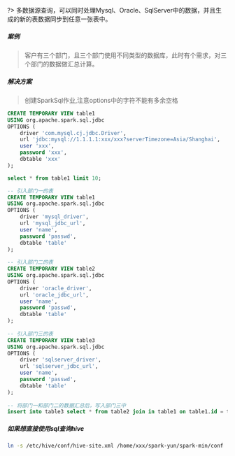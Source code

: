 ?> 多数据源查询，可以同时处理Mysql、Oracle、SqlServer中的数据，并且生成的新的表数据同步到任意一张表中。

##### 案例

> 客户有三个部门，且三个部门使用不同类型的数据库，此时有个需求，对三个部门的数据做汇总计算。

##### 解决方案

> 创建SparkSql作业,注意options中的字符不能有多余空格

```sql
CREATE TEMPORARY VIEW table1
USING org.apache.spark.sql.jdbc
OPTIONS (
    driver 'com.mysql.cj.jdbc.Driver',
    url 'jdbc:mysql://1.1.1.1:xxx/xxx?serverTimezone=Asia/Shanghai',
    user 'xxx',
    password 'xxx',
    dbtable 'xxx'
);

select * from table1 limit 10;
```

```sql
-- 引入部门一的表
CREATE TEMPORARY VIEW table1
USING org.apache.spark.sql.jdbc
OPTIONS (
    driver 'mysql_driver',
    url 'mysql_jdbc_url',
    user 'name',
    password 'passwd',
    dbtable 'table'
);
    
-- 引入部门二的表
CREATE TEMPORARY VIEW table2
USING org.apache.spark.sql.jdbc
OPTIONS (
    driver 'oracle_driver',
    url 'oracle_jdbc_url',
    user 'name',
    password 'passwd',
    dbtable 'table'
);
    
-- 引入部门三的表
CREATE TEMPORARY VIEW table3
USING org.apache.spark.sql.jdbc
OPTIONS (
    driver 'sqlserver_driver',
    url 'sqlserver_jdbc_url',
    user 'name',
    password 'passwd',
    dbtable 'table'
);
    
-- 将部门一和部门二的数据汇总后，写入部门三中
insert into table3 select * from table2 join in table1 on table1.id = table2.id
```

##### 如果想直接使用sql查询hive

```bash
ln -s /etc/hive/conf/hive-site.xml /home/xxx/spark-yun/spark-min/conf
```

